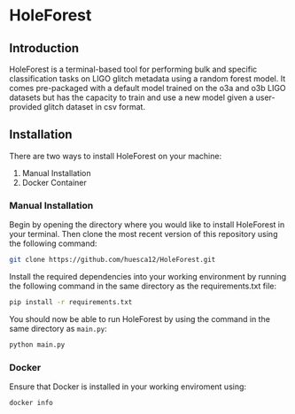 # HoleForest
## Introduction
HoleForest is a terminal-based tool for performing bulk and specific classification tasks on LIGO glitch metadata using a random forest model. It comes pre-packaged with a default model trained on the o3a and o3b LIGO datasets but has the capacity to train and use a new model given a user-provided glitch dataset in csv format.

## Installation
There are two ways to install HoleForest on your machine:
1. Manual Installation
2. Docker Container

### Manual Installation
Begin by opening the directory where you would like to install HoleForest in your terminal. Then clone the most recent version of this repository using the following command:
```bash
git clone https://github.com/huesca12/HoleForest.git
```
Install the required dependencies into your working environment by running the following command in the same directory as the requirements.txt file:
```bash
pip install -r requirements.txt
```
You should now be able to run HoleForest by using the command in the same directory as ```main.py```: 
```bash
python main.py
```
### Docker
Ensure that Docker is installed in your working enviroment using:
```bash
docker info
```
